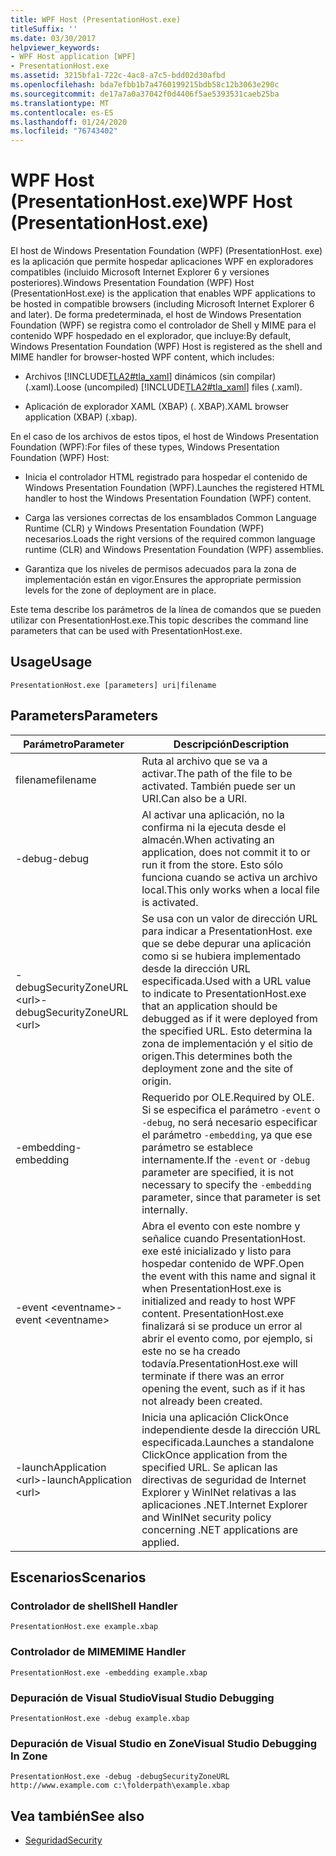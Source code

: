 ```yaml
---
title: WPF Host (PresentationHost.exe)
titleSuffix: ''
ms.date: 03/30/2017
helpviewer_keywords:
- WPF Host application [WPF]
- PresentationHost.exe
ms.assetid: 3215bfa1-722c-4ac8-a7c5-bdd02d30afbd
ms.openlocfilehash: bda7efbb1b7a4760199215bdb58c12b3063e290c
ms.sourcegitcommit: de17a7a0a37042f0d4406f5ae5393531caeb25ba
ms.translationtype: MT
ms.contentlocale: es-ES
ms.lasthandoff: 01/24/2020
ms.locfileid: "76743402"
---
```

# <a name="wpf-host-presentationhostexe"></a><span data-ttu-id="1a78c-102">WPF Host (PresentationHost.exe)</span><span class="sxs-lookup"><span data-stu-id="1a78c-102">WPF Host (PresentationHost.exe)</span></span>
<span data-ttu-id="1a78c-103">El host de Windows Presentation Foundation (WPF) (PresentationHost. exe) es la aplicación que permite hospedar aplicaciones WPF en exploradores compatibles (incluido Microsoft Internet Explorer 6 y versiones posteriores).</span><span class="sxs-lookup"><span data-stu-id="1a78c-103">Windows Presentation Foundation (WPF) Host (PresentationHost.exe) is the application that enables WPF applications to be hosted in compatible browsers (including Microsoft Internet Explorer 6 and later).</span></span> <span data-ttu-id="1a78c-104">De forma predeterminada, el host de Windows Presentation Foundation (WPF) se registra como el controlador de Shell y MIME para el contenido WPF hospedado en el explorador, que incluye:</span><span class="sxs-lookup"><span data-stu-id="1a78c-104">By default, Windows Presentation Foundation (WPF) Host is registered as the shell and MIME handler for browser-hosted WPF content, which includes:</span></span>  
  
- <span data-ttu-id="1a78c-105">Archivos [!INCLUDE[TLA2#tla_xaml](../../../../includes/tla2sharptla-xaml-md.md)] dinámicos (sin compilar) (.xaml).</span><span class="sxs-lookup"><span data-stu-id="1a78c-105">Loose (uncompiled) [!INCLUDE[TLA2#tla_xaml](../../../../includes/tla2sharptla-xaml-md.md)] files (.xaml).</span></span>  
  
- <span data-ttu-id="1a78c-106">Aplicación de explorador XAML (XBAP) (. XBAP).</span><span class="sxs-lookup"><span data-stu-id="1a78c-106">XAML browser application (XBAP) (.xbap).</span></span>  
  
 <span data-ttu-id="1a78c-107">En el caso de los archivos de estos tipos, el host de Windows Presentation Foundation (WPF):</span><span class="sxs-lookup"><span data-stu-id="1a78c-107">For files of these types, Windows Presentation Foundation (WPF) Host:</span></span>  
  
- <span data-ttu-id="1a78c-108">Inicia el controlador HTML registrado para hospedar el contenido de Windows Presentation Foundation (WPF).</span><span class="sxs-lookup"><span data-stu-id="1a78c-108">Launches the registered HTML handler to host the Windows Presentation Foundation (WPF) content.</span></span>  
  
- <span data-ttu-id="1a78c-109">Carga las versiones correctas de los ensamblados Common Language Runtime (CLR) y Windows Presentation Foundation (WPF) necesarios.</span><span class="sxs-lookup"><span data-stu-id="1a78c-109">Loads the right versions of the required common language runtime (CLR) and Windows Presentation Foundation (WPF) assemblies.</span></span>  
  
- <span data-ttu-id="1a78c-110">Garantiza que los niveles de permisos adecuados para la zona de implementación están en vigor.</span><span class="sxs-lookup"><span data-stu-id="1a78c-110">Ensures the appropriate permission levels for the zone of deployment are in place.</span></span>  
  
 <span data-ttu-id="1a78c-111">Este tema describe los parámetros de la línea de comandos que se pueden utilizar con PresentationHost.exe.</span><span class="sxs-lookup"><span data-stu-id="1a78c-111">This topic describes the command line parameters that can be used with PresentationHost.exe.</span></span>  
  
## <a name="usage"></a><span data-ttu-id="1a78c-112">Usage</span><span class="sxs-lookup"><span data-stu-id="1a78c-112">Usage</span></span>  
 `PresentationHost.exe [parameters] uri|filename`  
  
## <a name="parameters"></a><span data-ttu-id="1a78c-113">Parameters</span><span class="sxs-lookup"><span data-stu-id="1a78c-113">Parameters</span></span>  
  
|<span data-ttu-id="1a78c-114">Parámetro</span><span class="sxs-lookup"><span data-stu-id="1a78c-114">Parameter</span></span>|<span data-ttu-id="1a78c-115">Descripción</span><span class="sxs-lookup"><span data-stu-id="1a78c-115">Description</span></span>|  
|---------------|-----------------|  
|<span data-ttu-id="1a78c-116">filename</span><span class="sxs-lookup"><span data-stu-id="1a78c-116">filename</span></span>|<span data-ttu-id="1a78c-117">Ruta al archivo que se va a activar.</span><span class="sxs-lookup"><span data-stu-id="1a78c-117">The path of the file to be activated.</span></span> <span data-ttu-id="1a78c-118">También puede ser un URI.</span><span class="sxs-lookup"><span data-stu-id="1a78c-118">Can also be a URI.</span></span>|  
|<span data-ttu-id="1a78c-119">-debug</span><span class="sxs-lookup"><span data-stu-id="1a78c-119">-debug</span></span>|<span data-ttu-id="1a78c-120">Al activar una aplicación, no la confirma ni la ejecuta desde el almacén.</span><span class="sxs-lookup"><span data-stu-id="1a78c-120">When activating an application, does not commit it to or run it from the store.</span></span> <span data-ttu-id="1a78c-121">Esto sólo funciona cuando se activa un archivo local.</span><span class="sxs-lookup"><span data-stu-id="1a78c-121">This only works when a local file is activated.</span></span>|  
|<span data-ttu-id="1a78c-122">-debugSecurityZoneURL \<url></span><span class="sxs-lookup"><span data-stu-id="1a78c-122">-debugSecurityZoneURL \<url></span></span>|<span data-ttu-id="1a78c-123">Se usa con un valor de dirección URL para indicar a PresentationHost. exe que se debe depurar una aplicación como si se hubiera implementado desde la dirección URL especificada.</span><span class="sxs-lookup"><span data-stu-id="1a78c-123">Used with a URL value to indicate to PresentationHost.exe that an application should be debugged as if it were deployed from the specified URL.</span></span> <span data-ttu-id="1a78c-124">Esto determina la zona de implementación y el sitio de origen.</span><span class="sxs-lookup"><span data-stu-id="1a78c-124">This determines both the deployment zone and the site of origin.</span></span>|  
|<span data-ttu-id="1a78c-125">-embedding</span><span class="sxs-lookup"><span data-stu-id="1a78c-125">-embedding</span></span>|<span data-ttu-id="1a78c-126">Requerido por OLE.</span><span class="sxs-lookup"><span data-stu-id="1a78c-126">Required by OLE.</span></span> <span data-ttu-id="1a78c-127">Si se especifica el parámetro `-event` o `-debug`, no será necesario especificar el parámetro `-embedding`, ya que ese parámetro se establece internamente.</span><span class="sxs-lookup"><span data-stu-id="1a78c-127">If the `-event` or `-debug` parameter are specified, it is not necessary to specify the `-embedding` parameter, since that parameter is set internally.</span></span>|  
|<span data-ttu-id="1a78c-128">-event \<eventname></span><span class="sxs-lookup"><span data-stu-id="1a78c-128">-event \<eventname></span></span>|<span data-ttu-id="1a78c-129">Abra el evento con este nombre y señalice cuando PresentationHost. exe esté inicializado y listo para hospedar contenido de WPF.</span><span class="sxs-lookup"><span data-stu-id="1a78c-129">Open the event with this name and signal it when PresentationHost.exe is initialized and ready to host WPF content.</span></span> <span data-ttu-id="1a78c-130">PresentationHost.exe finalizará si se produce un error al abrir el evento como, por ejemplo, si este no se ha creado todavía.</span><span class="sxs-lookup"><span data-stu-id="1a78c-130">PresentationHost.exe will terminate if there was an error opening the event, such as if it has not already been created.</span></span>|  
|<span data-ttu-id="1a78c-131">-launchApplication \<url></span><span class="sxs-lookup"><span data-stu-id="1a78c-131">-launchApplication \<url></span></span>|<span data-ttu-id="1a78c-132">Inicia una aplicación ClickOnce independiente desde la dirección URL especificada.</span><span class="sxs-lookup"><span data-stu-id="1a78c-132">Launches a standalone ClickOnce application from the specified URL.</span></span> <span data-ttu-id="1a78c-133">Se aplican las directivas de seguridad de Internet Explorer y WinINet relativas a las aplicaciones .NET.</span><span class="sxs-lookup"><span data-stu-id="1a78c-133">Internet Explorer and WinINet security policy concerning .NET applications are applied.</span></span>|  
  
## <a name="scenarios"></a><span data-ttu-id="1a78c-134">Escenarios</span><span class="sxs-lookup"><span data-stu-id="1a78c-134">Scenarios</span></span>  
  
### <a name="shell-handler"></a><span data-ttu-id="1a78c-135">Controlador de shell</span><span class="sxs-lookup"><span data-stu-id="1a78c-135">Shell Handler</span></span>  
 `PresentationHost.exe example.xbap`  
  
### <a name="mime-handler"></a><span data-ttu-id="1a78c-136">Controlador de MIME</span><span class="sxs-lookup"><span data-stu-id="1a78c-136">MIME Handler</span></span>  
 `PresentationHost.exe -embedding example.xbap`  
  
### <a name="visual-studio-debugging"></a><span data-ttu-id="1a78c-137">Depuración de Visual Studio</span><span class="sxs-lookup"><span data-stu-id="1a78c-137">Visual Studio Debugging</span></span>  
 `PresentationHost.exe -debug example.xbap`  
  
### <a name="visual-studio-debugging-in-zone"></a><span data-ttu-id="1a78c-138">Depuración de Visual Studio en Zone</span><span class="sxs-lookup"><span data-stu-id="1a78c-138">Visual Studio Debugging In Zone</span></span>  
 `PresentationHost.exe -debug -debugSecurityZoneURL http://www.example.com c:\folderpath\example.xbap`  
  
## <a name="see-also"></a><span data-ttu-id="1a78c-139">Vea también</span><span class="sxs-lookup"><span data-stu-id="1a78c-139">See also</span></span>

- [<span data-ttu-id="1a78c-140">Seguridad</span><span class="sxs-lookup"><span data-stu-id="1a78c-140">Security</span></span>](../security-wpf.md)
